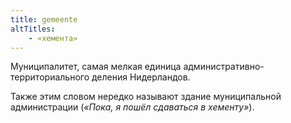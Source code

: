 ```yaml
---
title: gemeente
altTitles:
    - «хемента»
---
```


Муниципалитет, самая мелкая единица административно-территориального деления Нидерландов.

Также этим словом нередко называют здание муниципальной администрации (*«Пока, я пошёл сдаваться в хементу»*).

<!--more-->